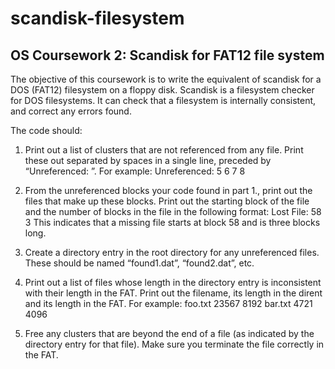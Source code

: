 # scandisk-filesystem

## OS Coursework 2: Scandisk for FAT12 file system

The objective of this coursework is to write the equivalent of scandisk for a DOS (FAT12) filesystem on a floppy disk. Scandisk is a filesystem checker for DOS filesystems. It can check that a filesystem is internally consistent, and correct any errors found.

The code should:

1. Print out a list of clusters that are not referenced from any file. Print these out separated by spaces in a single line, preceded by “Unreferenced: ”. For example: 
     Unreferenced: 5 6 7 8

2. From the unreferenced blocks your code found in part 1., print out the files that make up these blocks. Print out the starting block of the file and the number of blocks in the file in the following format:
     Lost File: 58 3
     This indicates that a missing file starts at block 58 and is three blocks long.

3. Create a directory entry in the root directory for any unreferenced files. These should be named “found1.dat”, “found2.dat”, etc.

4. Print out a list of files whose length in the directory entry is inconsistent with their length in the FAT. Print out the filename, its length in the dirent and its length in the FAT. For example:
     foo.txt 23567 8192
     bar.txt 4721 4096

5. Free any clusters that are beyond the end of a file (as indicated by the directory entry for that file). Make sure you terminate the file correctly in the FAT.
